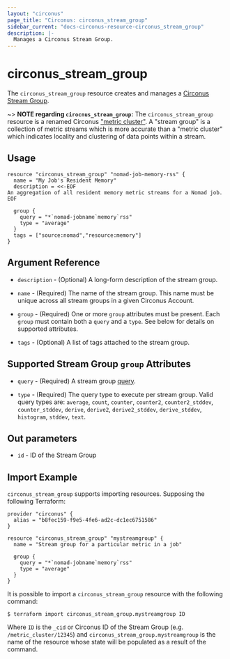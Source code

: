 ```yaml
---
layout: "circonus"
page_title: "Circonus: circonus_stream_group"
sidebar_current: "docs-circonus-resource-circonus_stream_group"
description: |-
  Manages a Circonus Stream Group.
---
```


# circonus\_stream\_group

The ``circonus_stream_group`` resource creates and manages a
[Circonus Stream Group](https://login.circonus.com/user/docs/Data/View/MetricClusters).

~> **NOTE regarding `cirocnus_stream_group`:** The `circonus_stream_group`
resource is a renamed Circonus ["metric
cluster"](https://login.circonus.com/resources/api/calls/metric_cluster).  A
"stream group" is a collection of metric streams which is more accurate than a
"metric cluster" which indicates locality and clustering of data points within a
stream.

## Usage

```
resource "circonus_stream_group" "nomad-job-memory-rss" {
  name = "My Job's Resident Memory"
  description = <<-EOF
An aggregation of all resident memory metric streams for a Nomad job.
EOF

  group {
    query = "*`nomad-jobname`memory`rss"
    type = "average"
  }
  tags = ["source:nomad","resource:memory"]
}
```

## Argument Reference

* `description` - (Optional) A long-form description of the stream group.

* `name` - (Required) The name of the stream group.  This name must be unique
  across all stream groups in a given Circonus Account.

* `group` - (Required) One or more `group` attributes must be present.  Each
  `group` must contain both a `query` and a `type`.  See below for details on
  supported attributes.

* `tags` - (Optional) A list of tags attached to the stream group.

## Supported Stream Group `group` Attributes

* `query` - (Required) A stream group [query](https://login.circonus.com/resources/api/calls/metric_cluster).

* `type` - (Required) The query type to execute per stream group.  Valid query
  types are: `average`, `count`, `counter`, `counter2`, `counter2_stddev`,
  `counter_stddev`, `derive`, `derive2`, `derive2_stddev`, `derive_stddev`,
  `histogram`, `stddev`, `text`.

## Out parameters

* `id` - ID of the Stream Group

## Import Example

`circonus_stream_group` supports importing resources.  Supposing the following
Terraform:

```
provider "circonus" {
  alias = "b8fec159-f9e5-4fe6-ad2c-dc1ec6751586"
}

resource "circonus_stream_group" "mystreamgroup" {
  name = "Stream group for a particular metric in a job"

  group {
    query = "*`nomad-jobname`memory`rss"
    type = "average"
  }
}
```

It is possible to import a `circonus_stream_group` resource with the following
command:

```
$ terraform import circonus_stream_group.mystreamgroup ID
```

Where `ID` is the `_cid` or Circonus ID of the Stream Group
(e.g. `/metric_cluster/12345`) and `circonus_stream_group.mystreamgroup` is the
name of the resource whose state will be populated as a result of the command.
